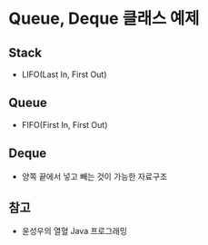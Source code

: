 # Queue, Deque 클래스 예제

## Stack
- LIFO(Last In, First Out)

## Queue
- FIFO(First In, First Out)

## Deque
- 양쪽 끝에서 넣고 빼는 것이 가능한 자료구조

## 참고
- 윤성우의 열혈 Java 프로그래밍
